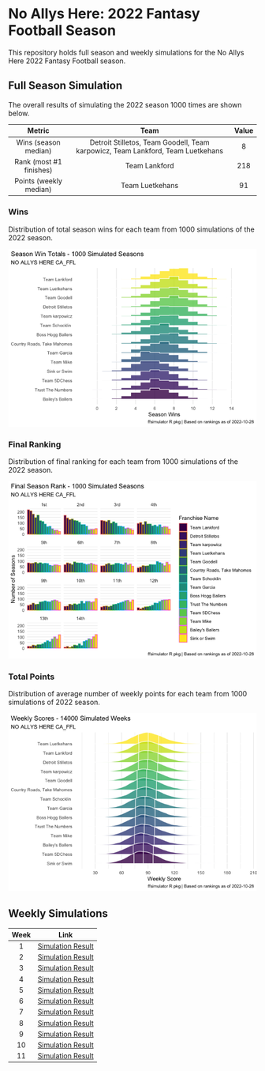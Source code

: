 
<!-- README.md is generated from README.Rmd. Please edit that file -->

# No Allys Here: 2022 Fantasy Football Season

<!-- badges: start -->
<!-- badges: end -->

This repository holds full season and weekly simulations for the No
Allys Here 2022 Fantasy Football season.

## Full Season Simulation

The overall results of simulating the 2022 season 1000 times are shown
below.

|          Metric          |                                      Team                                       | Value |
|:------------------------:|:-------------------------------------------------------------------------------:|:-----:|
|   Wins (season median)   | Detroit Stilletos, Team Goodell, Team karpowicz, Team Lankford, Team Luetkehans |   8   |
| Rank (most \#1 finishes) |                                  Team Lankford                                  |  218  |
|  Points (weekly median)  |                                 Team Luetkehans                                 |  91   |

### Wins

Distribution of total season wins for each team from 1000 simulations of
the 2022 season.

![](README_files/figure-gfm/unnamed-chunk-4-1.png)<!-- -->

### Final Ranking

Distribution of final ranking for each team from 1000 simulations of the
2022 season.

![](README_files/figure-gfm/unnamed-chunk-5-1.png)<!-- -->

### Total Points

Distribution of average number of weekly points for each team from 1000
simulations of 2022 season.

![](README_files/figure-gfm/unnamed-chunk-6-1.png)<!-- -->

## Weekly Simulations

| Week |               Link               |
|:----:|:--------------------------------:|
|  1   | [Simulation Result](/Week%201/)  |
|  2   | [Simulation Result](/Week%202/)  |
|  3   | [Simulation Result](/Week%203/)  |
|  4   | [Simulation Result](/Week%204/)  |
|  5   | [Simulation Result](/Week%205/)  |
|  6   | [Simulation Result](/Week%206/)  |
|  7   | [Simulation Result](/Week%207/)  |
|  8   | [Simulation Result](/Week%208/)  |
|  9   | [Simulation Result](/Week%209/)  |
|  10  | [Simulation Result](/Week%2010/) |
|  11  | [Simulation Result](/Week%2011/) |
